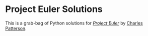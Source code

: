 # Project Euler Solutions

This is a grab-bag of Python solutions for [*Project Euler*](http://projecteuler.net) by [Charles Patterson](http://www.cmpatterson.com/).
